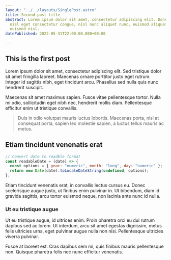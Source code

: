 ```yaml
---
layout: "../../layouts/SinglePost.astro"
title: Second post title
abstract: Lorem ipsum dolor sit amet, consectetur adipiscing elit. Donec euismod,
  nisl eget consectetur congue, nisl nunc aliquet nunc, euismod aliquam nisl nunc
  euismod nisl.
datePublished: 2022-05-31T22:00:00.000+00:00

---
```

## This is the first post

Lorem ipsum dolor sit amet, consectetur adipiscing elit. Sed tristique dolor sit amet fringilla laoreet. Maecenas ornare porttitor justo eget rutrum. Integer id sagittis nibh, eget tincidunt arcu. Phasellus sed nulla quis nunc hendrerit suscipit.

Maecenas sit amet maximus sapien. Fusce vitae pellentesque tortor. Nulla mi odio, sollicitudin eget nibh nec, hendrerit mollis diam. Pellentesque efficitur enim ut tristique convallis.

> Duis in odio volutpat mauris luctus lobortis. Maecenas porta, nisi at consequat porta, sapien leo molestie sapien, a luctus tellus mauris ac metus.

## Etiam tincidunt venenatis erat

```javascript
// Convert date to readble format
const readableDate = (date) => {
  const options = { year: "numeric", month: "long", day: "numeric" };
  return new Date(date).toLocaleDateString(undefined, options);
};
```

Etiam tincidunt venenatis erat, in convallis lectus cursus eu. Donec scelerisque augue justo, ut finibus enim pulvinar in. Ut bibendum, diam id gravida sagittis, arcu tortor euismod neque, non lacinia ante nunc id nulla.

### Ut eu tristique augue

Ut eu tristique augue, id ultrices enim. Proin pharetra orci eu dui rutrum dapibus sed ac lorem. Ut interdum, arcu sit amet egestas dignissim, metus felis ultricies urna, eget pulvinar augue nulla non nisi. Pellentesque ultricies viverra pulvinar.

Fusce at laoreet est. Cras dapibus sem mi, quis finibus mauris pellentesque non. Quisque pharetra felis nec nunc efficitur venenatis.